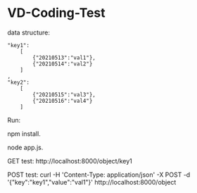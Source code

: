 # VD-Coding-Test

data structure:



    "key1":
        [
            {"20210513":"val1"},
            {"20210514":"val2"}
        ]
    ,
    "key2":
        [
            {"20210515":"val3"},
            {"20210516":"val4"}
        ]


Run:

npm install. 

node app.js. 

GET test: http://localhost:8000/object/key1  

POST test: curl -H 'Content-Type: application/json' -X POST -d '{"key":"key1","value":"val1"}' http://localhost:8000/object  
